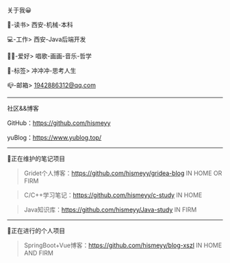 关于我😀

🏫-读书> 西安-机械-本科

💻-工作> 西安-Java后端开发

🤟🏻-爱好> 唱歌-画画-音乐-哲学

🎈-标签> 冲冲冲-思考人生

📪-邮箱> 1942886312@qq.com

<hr>

社区&&博客

GitHub：https://github.com/hismeyy

yuBlog：https://www.yublog.top/

<hr>

🐯正在维护的笔记项目

> Gridet个人博客：https://github.com/hismeyy/gridea-blog
> IN HOME OR FIRM

> C/C++学习笔记：https://github.com/hismeyy/c-study
> IN HOME

> Java知识库：https://github.com/hismeyy/Java-study
> IN FIRM

<hr>

🐯正在进行的个人项目

> SpringBoot+Vue博客：https://github.com/hismeyy/blog-xszl
> IN HOME AND FIRM
